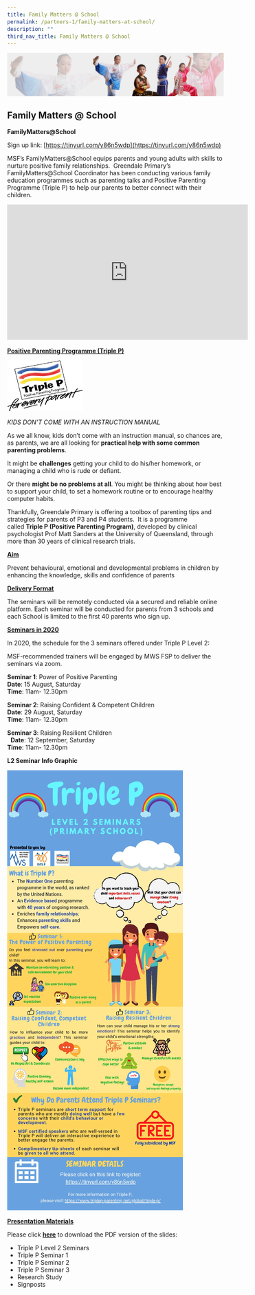 ```yaml
---
title: Family Matters @ School
permalink: /partners-1/family-matters-at-school/
description: ""
third_nav_title: Family Matters @ School
---
```

![](/images/About%20Us/subbanner3.jpg)


## **Family Matters @ School**

**FamilyMatters@School**

Sign up link: [https://tinyurl.com/y86n5wdp](https://tinyurl.com/y86n5wdp)

MSF’s FamilyMatters@School equips parents and young adults with skills to nurture positive family relationships.  Greendale Primary’s FamilyMatters@School Coordinator has been conducting various family education programmes such as parenting talks and Positive Parenting Programme (Triple P) to help our parents to better connect with their children.

<iframe width="560" height="315" src="https://www.youtube.com/embed/b9WKNoDchoM" title="Evidence-Based Programmes - Positive Parenting Programme & Signposts for Building Better Behaviour" frameborder="0" allow="accelerometer; autoplay; clipboard-write; encrypted-media; gyroscope; picture-in-picture" allowfullscreen></iframe>

**<u>Positive Parenting Programme (Triple P)</u>**

<img src="/images/Partners/Triple%20P.png"  
     style="width:35%">


_KIDS DON’T COME WITH AN INSTRUCTION MANUAL_

  

As we all know, kids don’t come with an instruction manual, so chances are, as parents, we are all looking for **practical help with some common parenting problems**.

  

It might be **challenges** getting your child to do his/her homework, or managing a child who is rude or defiant.

  

Or there **might be no problems at all**. You might be thinking about how best to support your child, to set a homework routine or to encourage healthy computer habits.

  

Thankfully, Greendale Primary is offering a toolbox of parenting tips and strategies for parents of P3 and P4 students.  It is a programme called **Triple P (Positive Parenting Program)**, developed by clinical psychologist Prof Matt Sanders at the University of Queensland, through more than 30 years of clinical research trials.

  

**<u>Aim</u>**

Prevent behavioural, emotional and developmental problems in children by enhancing the knowledge, skills and confidence of parents

  

**<u>Delivery Format</u>**

  

The seminars will be remotely conducted via a secured and reliable online platform. Each seminar will be conducted for parents from 3 schools and each School is limited to the first 40 parents who sign up.   

  

**<u>Seminars in 2020</u>**

  

In 2020, the schedule for the 3 seminars offered under Triple P Level 2:

  

MSF-recommended trainers will be engaged by MWS FSP to deliver the seminars via zoom.  

  

**Seminar 1**: Power of Positive Parenting<br>
**Date**: 15 August, Saturday<br>
**Time**: 11am- 12.30pm

   

**Seminar 2**: Raising Confident & Competent Children<br> 
**Date**: 29 August, Saturday<br>
**Time**: 11am- 12.30pm

  

**Seminar 3**: Raising Resilient Children<br> 
**Date**: 12 September, Saturday<br>
**Time**: 11am- 12.30pm

  

**L2 Seminar Info Graphic**

![](/images/Partners/L2%20Seminar%20Infographic.jpg)



**<u>Presentation Materials</u>**  

  

Please click **[here](/files/publicity_slides.pdf)** to download the PDF version of the slides:

*   Triple P Level 2 Seminars
*   Triple P Seminar 1
*   Triple P Seminar 2
*   Triple P Seminar 3
*   Research Study
*   Signposts